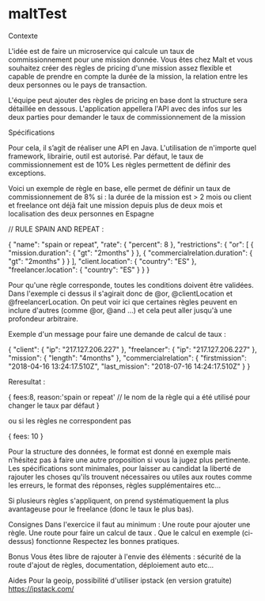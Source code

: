# maltTest

Contexte

L'idée est de faire un microservice qui calcule un taux de commissionnement pour une mission donnée.
Vous êtes chez Malt et vous souhaitez créer des règles de pricing d'une mission assez flexible et capable de prendre en compte la durée de la mission, la relation entre les deux personnes ou le pays de transaction.

L'équipe peut ajouter des règles de pricing en base dont la structure sera détaillée en dessous.
L'application appellera l'API avec des infos sur les deux parties pour demander le taux de commissionnement de la mission

Spécifications

Pour cela, il s’agit de réaliser une API en Java. L'utilisation de n'importe quel framework, librairie, outil est autorisé.
Par défaut, le taux de commissionnement est de 10%
Les règles permettent de définir des exceptions.

Voici un exemple de règle en base, elle permet de définir un taux de commissionnement de 8% si :
la durée de la mission est > 2 mois ou client et freelance ont déjà fait une mission depuis plus de deux mois et localisation des deux personnes en Espagne

// RULE SPAIN AND REPEAT :

{
  "name": "spain or repeat",
  "rate": {
    "percent": 8
  },
  "restrictions": {
    "or": [
      {
        "mission.duration": {
          "gt": "2months"
        }
      },
      {
        "commercialrelation.duration": {
          "gt": "2months"
        }
      }
    ],
    "client.location": {
      "country": "ES"
    },
    "freelancer.location": {
      "country": "ES"
    }
  }
}

Pour qu'une règle corresponde, toutes les conditions doivent être validées. Dans l'exemple ci dessus il s'agirait donc de @or, @clientLocation et @freelancerLocation. On peut voir ici que certaines règles peuvent en inclure d'autres (comme @or, @and ...) et cela peut aller jusqu'à une profondeur arbitraire.

Exemple d'un message pour faire une demande de calcul de taux :

{
  "client": {
    "ip": "217.127.206.227"
  },
  "freelancer": {
    "ip": "217.127.206.227"
  },
  "mission": {
    "length": "4months"
  },
  "commercialrelation": {
    "firstmission": "2018-04-16 13:24:17.510Z",
    "last_mission": "2018-07-16 14:24:17.510Z"
  }
}

Reresultat :

{
   fees:8,
   reason:'spain or repeat'   // le nom de la règle qui a été utilisé pour changer le taux par défaut
}

ou si les règles ne correspondent pas 

{
   fees: 10
}

Pour la structure des données, le format est donné en exemple mais n’hésitez pas à faire une autre proposition si vous la jugez plus pertinente. Les spécifications sont minimales, pour laisser au candidat la liberté de rajouter les choses qu'ils trouvent nécessaires ou utiles aux routes comme les erreurs, le format des réponses, règles supplémentaires etc…

Si plusieurs règles s'appliquent, on prend systématiquement la plus avantageuse pour le freelance (donc le taux le plus bas).

Consignes
Dans l'exercice il faut au minimum :
Une route pour ajouter une règle.
Une route pour faire un calcul de taux .
Que le calcul en exemple (ci-dessus) fonctionne
Respectez les bonnes pratiques.

Bonus
Vous êtes libre de rajouter à l'envie des éléments : sécurité de la route d'ajout de règles, documentation, déploiement auto etc...

Aides
Pour la geoip, possibilité d'utiliser ipstack (en version gratuite)
https://ipstack.com/

